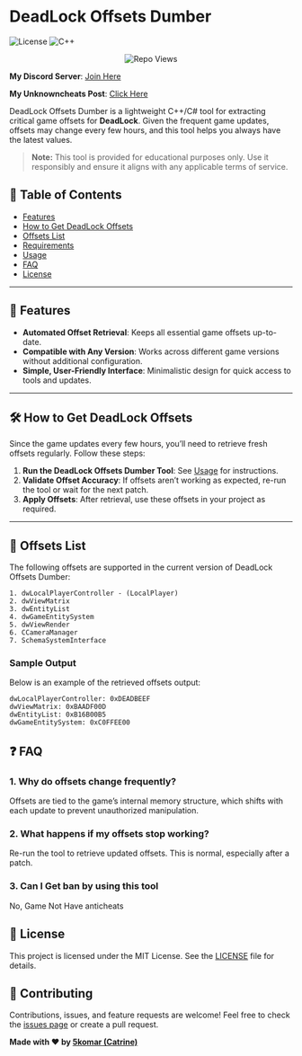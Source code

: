 # DeadLock Offsets Dumber

![License](https://img.shields.io/badge/License-MIT-blue.svg)
![C++](https://img.shields.io/badge/Language-C++-blue)
<p align="center"> <img src="https://komarev.com/ghpvc/?username=5k-omar&label=Repo%20views&color=0e75b6&style=flat" alt="Repo Views" /> </p>

**My Discord Server**: [Join Here](https://discord.gg/tcnksFMCR9)

**My Unknowncheats Post**: [Click Here](https://www.unknowncheats.me/forum/deadlock/660973-deadlock-offsets.html)

DeadLock Offsets Dumber is a lightweight C++/C# tool for extracting critical game offsets for **DeadLock**. Given the frequent game updates, offsets may change every few hours, and this tool helps you always have the latest values.

> **Note:** This tool is provided for educational purposes only. Use it responsibly and ensure it aligns with any applicable terms of service.

## 📜 Table of Contents
- [Features](#features)
- [How to Get DeadLock Offsets](#how-to-get-deadlock-offsets)
- [Offsets List](#offsets-list)
- [Requirements](#requirements)
- [Usage](#usage)
- [FAQ](#faq)
- [License](#license)

---

## 🎯 Features

- **Automated Offset Retrieval**: Keeps all essential game offsets up-to-date.
- **Compatible with Any Version**: Works across different game versions without additional configuration.
- **Simple, User-Friendly Interface**: Minimalistic design for quick access to tools and updates.

---

## 🛠 How to Get DeadLock Offsets

Since the game updates every few hours, you’ll need to retrieve fresh offsets regularly. Follow these steps:

1. **Run the DeadLock Offsets Dumber Tool**: See [Usage](#usage) for instructions.
2. **Validate Offset Accuracy**: If offsets aren’t working as expected, re-run the tool or wait for the next patch.
3. **Apply Offsets**: After retrieval, use these offsets in your project as required.

---

## 📝 Offsets List

The following offsets are supported in the current version of DeadLock Offsets Dumber:

```plaintext
1. dwLocalPlayerController - (LocalPlayer)
2. dwViewMatrix
3. dwEntityList
4. dwGameEntitySystem
5. dwViewRender
6. CCameraManager
7. SchemaSystemInterface
```

### Sample Output

Below is an example of the retrieved offsets output:

```plaintext
dwLocalPlayerController: 0xDEADBEEF
dwViewMatrix: 0xBAADF00D
dwEntityList: 0xB16B00B5
dwGameEntitySystem: 0xC0FFEE00
```


## ❓ FAQ
### 1. **Why do offsets change frequently?**
   Offsets are tied to the game’s internal memory structure, which shifts with each update to prevent unauthorized manipulation.

### 2. **What happens if my offsets stop working?**
   Re-run the tool to retrieve updated offsets. This is normal, especially after a patch.

### 3. **Can I Get ban by using this tool**
   No, Game Not Have anticheats

## 📜 License
This project is licensed under the MIT License. See the [LICENSE](LICENSE) file for details.

## 🤝 Contributing
Contributions, issues, and feature requests are welcome! Feel free to check the [issues page](https://github.com/5k-omar/Deadlock-Offset-Dumper/issues) or create a pull request.

**Made with ❤️ by [5komar (Catrine)](https://github.com/5k-omar)**
